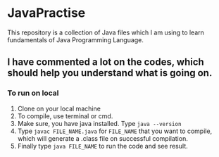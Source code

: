 # JavaPractise

This repository is a collection of Java files which I am using to learn fundamentals of Java Programming Language.

## I have commented a lot on the codes, which should help you understand what is going on.

### To run on local
1. Clone on your local machine
2. To compile, use terminal or cmd. 
3. Make sure, you have java installed. Type `java --version` 
4. Type `javac FILE_NAME.java` for `FILE_NAME` that you want to compile, which will generate a .class file on successful compilation.
5. Finally type `java FILE_NAME` to run the code and see result.

